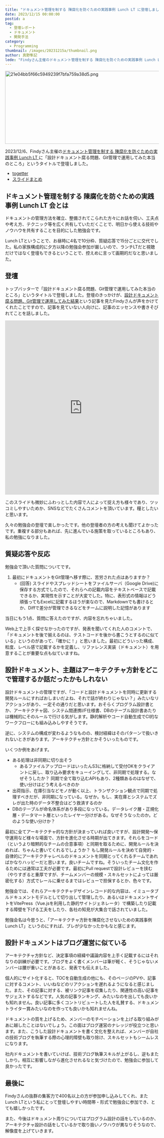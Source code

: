 ```yaml
---
title: "ドキュメント管理を制する 陳腐化を防ぐための実践事例 Lunch LT に登壇しました"
date: 2023/12/15 00:00:00
postid: a
tag:
  - 登壇レポート
  - ドキュメント
  - 開発手法
category:
  - Programming
thumbnail: /images/20231215a/thumbnail.png
author: 真野隼記
lede: "Findyさん主催のドキュメント管理を制する 陳腐化を防ぐための実践事例 Lunch LTに「設計ドキュメント腐る問題、Git管理で運用してみた本当のところ」というタイトルで登壇しました"
---
```

<img src="/images/20231215a/21e04bb5f66c5949239f7bfa759a38d5.png" alt="21e04bb5f66c5949239f7bfa759a38d5.png" width="560" height="238" loading="lazy">

2023/12/6、Findyさん主催の[ドキュメント管理を制する 陳腐化を防ぐための実践事例 Lunch LT
](https://findy.connpass.com/event/302508/)に「設計ドキュメント腐る問題、Git管理で運用してみた本当のところ」というタイトルで登壇しました。

- [togetter](https://togetter.com/li/2271272)
- [スライドまとめ](https://findy.connpass.com/event/302508/presentation/)

## ドキュメント管理を制する 陳腐化を防ぐための実践事例 Lunch LT 会とは

ドキュメントの管理方法を確立、整備されてこられた方々にお話を伺い、工夫点や考え方、テクニック等を広く共有していただくことで、明日から使える技術やノウハウを共有することを目的にした勉強会です。

Lunch LTということで、お昼時に4名で10分枠、質疑応答で15分ごとに交代でした。私の家族構成的に夕方以降の勉強会参加が厳しいので、ランチLTだと視聴だけではなく登壇もできるということで、控えめに言って画期的だなと思いました。

## 登壇

トップバッターで「設計ドキュメント腐る問題、Git管理で運用してみた本当のところ」というタイトルで登壇しました。登壇のきっかけが、[設計ドキュメント腐る問題、Git管理で運用してみた結果](https://future-architect.github.io/articles/20231101a/)という記事を見たFindyさんが声をかけてくれたことですので、記事を見ていない人向けに、記事のエッセンスや書きそびれてことを話しました。

<iframe src="https://docs.google.com/presentation/d/e/2PACX-1vQIkC7si1x4mB4uWMtGYXQaR3oL951AEUp8B2CKoeB-yJGX1fssMgdXQlMq5dJ70eOCaTfFhH1TBIcp/embed?start=false&loop=false&delayms=3000" frameborder="0" width="100%" height="569" allowfullscreen="true" mozallowfullscreen="true" webkitallowfullscreen="true"></iframe>

このスライドも微妙にふわっとした内容で人によって捉え方も様々であり、ツッコミしやすいためか、SNSなどでたくさんコメントを頂いています。糧としたいと思います。

久々の勉強会の登壇で楽しかったです。他の登壇者の方の考えも聞けてよかったです。重複する部分もあれば、先に進んでいる施策を取っているところもあり、私の勉強になりました。

## 質疑応答や反応

勉強会で頂いた質問についてです。

1. 最初にドキュメントをGit管理へ移す際に、苦労された点はありますか？
    - (回答) スライドやスプレッドシートをファイルサーバ（Google Drive)に保存する方式でしたので、それらへの記載内容をテキストベースで記載できるか、実現性を示すことが大変でした。特に、表形式の情報はどう頑張ってもExcelに記載するほうが楽なので、Markdownでも書けるとか、Diffで差分が管理できるなどをチームに説明した記憶があります

当日にもう1点、質問に答えたのですが、内容を忘れちゃいました。

Web上で上手く探せなかったのですが、発表を聞いてくれた人のコメントで、「ドキュメントを後で揃えるのは、テストコードを後から書こうとするのに似ている」というのがあって、「確かに！」と思いました。最初にどういった構成、粒度、レベル感で記載するかを定義し、リファレンス実装（ドキュメント）を用意することが重要な点も似ていますね。

## 設計ドキュメント、主題はアーキテクチャ方針をどこで管理するか話だったかもしれない

設計ドキュメントの管理ですが、「コードと設計ドキュメントを同時に更新する開発ルールにすればおしまいだよね、それで話が終わりじゃない？」みたいなリアクションがあり、一定その通りだと思います。おそらくプログラム設計書とか、アーキテクチャ図、システム間連携I/F仕様書、DBのテーブル設計書あたりは機械的にそのルールで行ける気がします。静的解析やコード自動生成でCI的なワークフローにも組み込みしやすそうです。

逆に、システムの構成が変わるようなものの、検討経緯はそのパターンで扱いきれないときがあります。アーキテクチャ方針とかそういったものです。

いくつか例をあげます。

- ある処理は非同期に切り出そう
  - あるファイルアップロードはいったんS3に格納して受付OKをクライアントに戻し、取り込み要求をキューイングして、非同期で処理する。なぜそうしたか？ 同期で全て取り込むAPIもあり、2種類あるのはなぜで、使い分けはどう考えるべきのか
- 出荷指示、在庫引当などモノが動く以上、トランザクション観点で同期で処理すべきだが、非同期になっている。なぜか。もし、実在庫とシステムでズレが出た時のデータ不整合はどう救済するのか
- DBのテーブルが命名体系があり多段になっている。データレイク層・正規化層・データマート層といったレイヤー分けがある。なぜそうなったのか。どのような使い分けか？

最初に全てアーキテクチャ的な方針が決まっていれば良いですが、設計開発～保守運用など様々な場面で、方針を進化させる時期が出てきます。それらをコード（というより暗黙的なチームの合意事項）と同期を取るために、開発ルールを決めれば、ちゃんと書いてくれるでしょうか？ もし開発ルールを決めて自発的・自律的にアーキテクチャレベルのドキュメントを同期とってくれるチームであればかなりハッピーだと思います。良いチームですね。そういったチーム文化を作るためには通常は工夫が必要です。最初にPull requestで設計レビューを挟む（やりすぎると重厚ですが、チームメンバーの規模・スキルセットによっては厳密化する）方式でレールに乗せるまではレビューで担保するとか、色々です。

勉強会では、それらアーキテクチャデザインレコード的な内容は、イミュータブルドキュメントモデルとして切り出して管理したり、あるいはドキュメントサイトをVitePress（Vue.jsを利用した静的サイトジェネレータ）で構築したり記載する障壁を下げる工夫をしたり、各社の知見が大集合で話されていました。

勉強会名は今思うと、「アーキテクチャ方針を陳腐化させないための実践事例 Lunch LT」というのにすれば、ブレが少なかったかもなと感じます。

## 設計ドキュメントはブログ運営に似ている

アーキテクチャ方針など、決定事項の経緯や議論内容を上手く記載するにはそれなりの訓練が必要です。ブログをよく書くメンバーは筆が軽く、そうじゃないメンバーは腰が重いことがあると、発表でも伝えました。

個人的にサイト化すると、TOCを自動生成の他にも、そのページのPVや、記事に対するコメント、いいねなどのリアクションを遅れるようになると感じました。また、その記事に対する、被リンク記事を収集したり、関連性の高い記事をサジェストするなどです。人気の記事ランキング、みたいなのを出しても良いかも知れません。良い記事に多くコントリビュートした人を礼賛する、ドキュメントライター賞みたいなのを作っても良いかも知れませんね。

ドキュメントの質を上げるため、メンバーのモチベーションを上げる取り組みがあに越したことはないでしょう。この面はブログ運営のナレッジが役立つと思います。また、こうした設計ドキュメントを書く文化を整えれば、メンバーが自社の技術ブログを執筆する際の心理的障壁も取り除け、スキルセットもシームレスになります。

社内ドキュメントを書いていけば、技術ブログ執筆スキルが上がるし、逆もまたしかり。相互に影響しながら進化させれるなと気づけたので、勉強会に参加して良かったです。

## 最後に

Findyさんの抜群の集客力で400名以上の方が参加申し込みしてくれ、またLunch LTという私にとって登壇しやすい時間帯・形式で勉強会に参加でき、とても嬉しかったです。

また、今後はドキュメント周りについてはプログラム設計の話をしているのか、アーキテクチャ設計の話をしているかで取り扱いノウハウが異なりそうなので、解像度を上げていきます。
